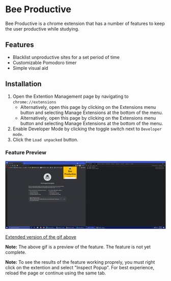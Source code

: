# Bee Productive

Bee Productive is a chrome extension that has a number of features to keep the user productive while studying.

## Features

- Blacklist unproductive sites for a set period of time
- Customizable Pomodoro timer
- Simple visual aid

## Installation

1. Open the Extention Management page by navigating to ```chrome://extensions```
    - Alternatively, open this page by clicking on the Extensions menu button and selecting Manage Extensions at the bottom of the menu.
    - Alternatively, open this page by clicking on the Extensions menu button and selecting Manage Extensions at the bottom of the menu.
1. Enable Developer Mode by clicking the toggle switch next to ```Developer mode```.
1. Click the ```Load unpacked``` button.

### Feature Preview

![Blacklist Monitoring Prewview GIF](images/blacklist.gif)

[Extended version of the gif above](https://youtu.be/vqzp93tElJ4)

**Note:** The above gif is a preview of the feature. The feature is not yet complete.

**Note:** To see the results of the feature working proprely, you must right click on the extention and select "Inspect Popup". For best experience, reload the page or continue using the same tab.
